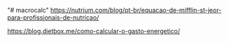"# macrocalc" 
https://nutrium.com/blog/pt-br/equacao-de-mifflin-st-jeor-para-profissionais-de-nutricao/

https://blog.dietbox.me/como-calcular-o-gasto-energetico/